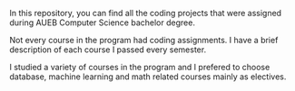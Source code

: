 In this repository, you can find all the coding projects that were assigned
during AUEB Computer Science bachelor degree.

Not every course in the program had coding assignments. I have a brief description of each course I passed every semester.

I studied a variety of courses in the program and I prefered to choose database, machine learning and math related courses mainly as electives.

